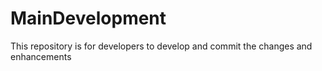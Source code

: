 # MainDevelopment
This repository is for developers to develop and commit the changes and enhancements
